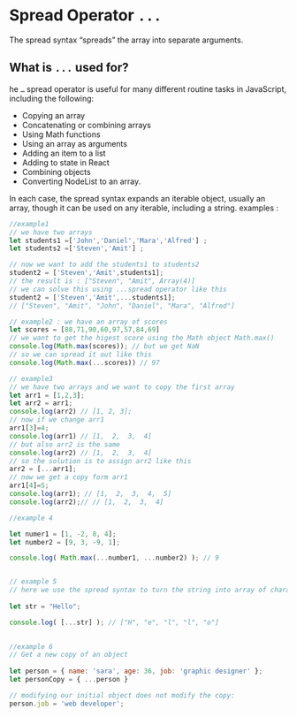 # Spread Operator `...` 
The spread syntax “spreads” the array into separate arguments.
## What is  `...`  used for?
he `…` spread operator is useful for many different routine tasks in JavaScript, including the following:

-   Copying an array
-   Concatenating or combining arrays
-   Using Math functions
-   Using an array as arguments
-   Adding an item to a list
-   Adding to state in React
-   Combining objects
-   Converting NodeList to an array.
 
In each case, the spread syntax expands an iterable object, usually an array, though it can be used on any iterable, including a string.
 examples :
```javascript
//example1
// we have two arrays 
let students1 =['John','Daniel','Mara','Alfred'] ;
let students2 =['Steven','Amit'] ;

// now we want to add the students1 to students2
student2 = ['Steven','Amit',students1];
// the result is : ["Steven", "Amit", Array(4)]
// we can solve this using ...spread operator like this
student2 = ['Steven','Amit',...students1];
// ["Steven", "Amit", "John", "Daniel", "Mara", "Alfred"]

// example2 : we have an array of scores 
let scores = [88,71,90,60,97,57,84,69]
// we want to get the higest score using the Math object Math.max()
console.log(Math.max(scores)); // but we get NaN 
// so we can spread it out like this 
console.log(Math.max(...scores)) // 97

// example3
// we have two arrays and we want to copy the first array
let arr1 = [1,2,3];
let arr2 = arr1;
console.log(arr2) // [1, 2, 3];
// now if we change arr1 
arr1[3]=4;
console.log(arr1) // [1,  2,  3,  4]
// but also arr2 is the same
console.log(arr2) // [1,  2,  3,  4]
// so the solution is to assign arr2 like this
arr2 = [...arr1];
// now we get a copy form arr1 
arr1[4]=5;
console.log(arr1); // [1,  2,  3,  4,  5]
console.log(arr2);// // [1,  2,  3,  4]

//example 4 

let numer1 = [1, -2, 8, 4];
let number2 = [9, 3, -9, 1];

console.log( Math.max(...number1, ...number2) ); // 9


// example 5 
// here we use the spread syntax to turn the string into array of characters
 
let str = "Hello";

console.log( [...str] ); // ["H", "e", "l", "l", "o"]
 

//example 6
// Get a new copy of an object 
 
let person = { name: 'sara', age: 36, job: 'graphic designer' };
let personCopy = { ...person }

// modifying our initial object does not modify the copy:
person.job = 'web developer';


```
